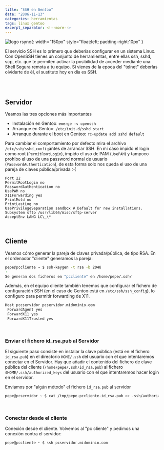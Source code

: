 ```yaml
---
title: "SSH en Gentoo"
date: "2006-11-13"
categories: herramientas
tags: linux gentoo
excerpt_separator: <!--more-->
---
```


![logo rsync](/assets/img/original/ssh.jpg){: width="150px" style="float:left; padding-right:10px" } 

El servicio SSH es lo primero que deberías configurar en un sistema Linux. Con OpenSSH tienes un conjunto de herramientas, entre ellas ssh, sshd, scp, etc. que te permiten activar la posibilidad de acceder mediante una Shell Segura remota a tu equipo. Si vienes de la epoca del "telnet" deberías olvidarte de él, el sustituto hoy en día es SSH.

<br clear="left"/>
<!--more-->

<br/>

## Servidor

Veamos las tres opciones más importantes

- Instalación en Gentoo: `emerge -v openssh` 
- Arranque en Gentoo: `/etc/init.d/sshd start`
- Arranque durante el boot en Gentoo: `rc-update add sshd default`

Para cambiar el comportamiento por defecto mira el archivo `/etc/ssh/sshd_config`antes de arrancar SSH. En mi caso impido el login como root (`PermitRootLogin`), impido el uso de PAM (`UsePAM`) y tampoco prohibo el uso de una password normal de usuario (`PasswordAuthentication`), de esta forma solo nos queda el uso de una pareja de claves pública/privada :-)

```
Port 22
PermitRootLogin no
PasswordAuthentication no
UsePAM no
X11Forwarding yes
PrintMotd no
PrintLastLog no
UsePrivilegeSeparation sandbox # Default for new installations.
Subsystem sftp /usr/lib64/misc/sftp-server
AcceptEnv LANG LC\_\*
```

<br/>


## Cliente

Veamos cómo generar la pareja de claves privada/pública, de tipo RSA. En el ordenador "cliente" generamos la pareja:

```zsh
pepe@pccliente ~ $ ssh-keygen -t rsa -b 2048
:
Se generan dos ficheros en "pccliente" en /home/pepe/.ssh/
```

Además, en el equipo cliente también tenemos que configurar el fichero de configuración SSH (en el caso de Gentoo está en `/etc/ssh/ssh_config`), lo configuro para permitir forwarding de X11.


```zsh
Host pccservidor pcservidor.midominio.com
 ForwardAgent yes
 ForwardX11 yes
 ForwardX11Trusted yes
```

<br/>


### Enviar el fichero id_rsa.pub al Servidor

El siguiente paso consiste en instalar la clave pública (está en el fichero `id_rsa.pub`) en el directorio `HOME/.ssh` del usuario con el que intentaremos conectar en el Servidor. Hay que añadir el contenido del fichero de clave pública del cliente (`/home/pepe/.ssh/id_rsa.pub`) al fichero `$HOME/.ssh/authorized_keys` del usuario con el que intentaremos hacer login en el servidor.

Enviamos por "algún método" el fichero `id_rsa.pub` al servidor

```zsh
pepe@pcservidor ~ $ cat /tmp/pepe-pccliente-id_rsa.pub >> .ssh/authorized_keys
```

<br/>

### Conectar desde el cliente

Conexión desde el cliente. Volvemos al "pc cliente" y pedimos una conexión contra el servidor:

```zsh
pepe@pccliente ~ $ ssh pcservidor.midominio.com
```